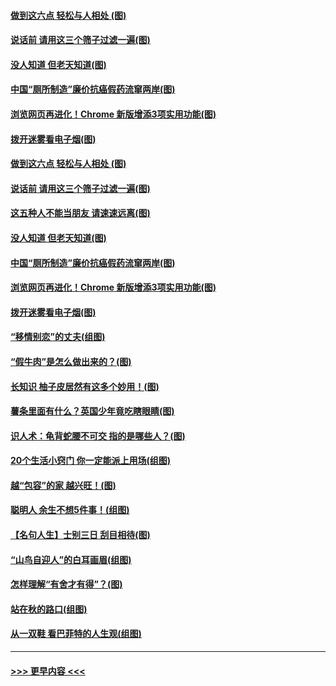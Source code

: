 #### [做到这六点 轻松与人相处 (图)](../pages/p8/907429.md?t=09190522) 
#### [说话前 请用这三个筛子过滤一遍(图)](../pages/p8/906928.md?t=09190522) 
#### [没人知道 但老天知道(图)](../pages/p8/907731.md?t=09190522) 
#### [中国“厕所制造”廉价抗癌假药流窜两岸(图)](../pages/p8/907723.md?t=09190522) 
#### [浏览网页再进化！Chrome 新版增添3项实用功能(图)](../pages/p8/907714.md?t=09190522) 
#### [拨开迷雾看电子烟(图)](../pages/p8/907427.md?t=09190522) 
#### [做到这六点 轻松与人相处 (图)](../pages/p8/907429.md?t=09190522) 
#### [说话前 请用这三个筛子过滤一遍(图)](../pages/p8/906928.md?t=09190522) 
#### [这五种人不能当朋友 请速速远离(图)](../pages/p8/907726.md?t=09190522) 
#### [没人知道 但老天知道(图)](../pages/p8/907731.md?t=09190522) 
#### [中国“厕所制造”廉价抗癌假药流窜两岸(图)](../pages/p8/907723.md?t=09190522) 
#### [浏览网页再进化！Chrome 新版增添3项实用功能(图)](../pages/p8/907714.md?t=09190522) 
#### [拨开迷雾看电子烟(图)](../pages/p8/907427.md?t=09190522) 
#### [“移情别恋”的丈夫(组图)](../pages/p8/907644.md?t=09190522) 
#### [“假牛肉”是怎么做出来的？(图)](../pages/p8/907668.md?t=09190522) 
#### [长知识 柚子皮居然有这多个妙用！(图)](../pages/p8/907425.md?t=09190522) 
#### [薯条里面有什么？英国少年竟吃瞎眼睛(图)](../pages/p8/907381.md?t=09190522) 
#### [识人术：龟背蛇腰不可交 指的是哪些人？(图)](../pages/p8/907503.md?t=09190522) 
#### [20个生活小窍门 你一定能派上用场(组图)](../pages/p8/907510.md?t=09190522) 
#### [越“包容”的家 越兴旺！(图)](../pages/p8/907328.md?t=09190522) 
#### [聪明人 余生不想5件事！(组图)](../pages/p8/907364.md?t=09190522) 
#### [【名句人生】士别三日 刮目相待(图)](../pages/p8/906988.md?t=09190522) 
#### [“山鸟自迎人”的白耳画眉(组图)](../pages/p8/907332.md?t=09190522) 
#### [怎样理解“有舍才有得”？(图)](../pages/p8/906872.md?t=09190522) 
#### [站在秋的路口(组图)](../pages/p8/906914.md?t=09190522) 
#### [从一双鞋 看巴菲特的人生观(组图)](../pages/p8/907311.md?t=09190522) 

----
#### [ >>> 更早内容 <<< ](../indexes/p8-earlier.md)
